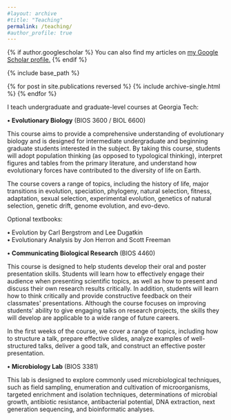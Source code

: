 ```yaml
---
#layout: archive
#title: "Teaching"
permalink: /teaching/
#author_profile: true
---
```


{% if author.googlescholar %}
  You can also find my articles on <u><a href="{{author.googlescholar}}">my Google Scholar profile</a>.</u>
{% endif %}

{% include base_path %}

{% for post in site.publications reversed %}
  {% include archive-single.html %}
{% endfor %}

I teach undergraduate and graduate-level courses at Georgia Tech:

**•**	**Evolutionary Biology** (BIOS 3600 / BIOL 6600)

This course aims to provide a comprehensive understanding of evolutionary biology and is designed for intermediate undergraduate and beginning graduate students interested in the subject. By taking this course, students will adopt population thinking (as opposed to typological thinking), interpret figures and tables from the primary literature, and understand how evolutionary forces have contributed to the diversity of life on Earth.

The course covers a range of topics, including the history of life, major transitions in evolution, speciation, phylogeny, natural selection, fitness, adaptation, sexual selection, experimental evolution, genetics of natural selection, genetic drift, genome evolution, and evo-devo.

Optional textbooks:

**•** Evolution by Carl Bergstrom and Lee Dugatkin  
**•** Evolutionary Analysis by Jon Herron and Scott Freeman


**•** **Communicating Biological Research** (BIOS 4460)

This course is designed to help students develop their oral and poster presentation skills. Students will learn how to effectively engage their audience when presenting scientific topics, as well as how to present and discuss their own research results critically. In addition, students will learn how to think critically and provide constructive feedback on their classmates' presentations. Although the course focuses on improving students' ability to give engaging talks on research projects, the skills they will develop are applicable to a wide range of future careers.

In the first weeks of the course, we cover a range of topics, including how to structure a talk, prepare effective slides, analyze examples of well-structured talks, deliver a good talk, and construct an effective poster presentation.

**•** **Microbiology Lab** (BIOS 3381)

This lab is designed to explore commonly used microbiological techniques, such as field sampling,
enumeration and cultivation of microorganisms, targeted enrichment and isolation techniques, determinations
of microbial growth, antibiotic resistance, antibacterial potential, DNA extraction, next generation sequencing,
and bioinformatic analyses.